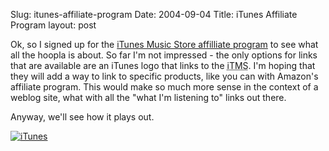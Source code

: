 Slug: itunes-affiliate-program
Date: 2004-09-04
Title: iTunes Affiliate Program
layout: post

Ok, so I signed up for the <a href="http://www.apple.com/itunes/affiliates/">iTunes Music Store affilliate program</a> to see what all the hoopla is about. So far I&#39;m not impressed - the only options for links that are available are an iTunes logo that links to the <abbr title="iTunes Music Store">iTMS</abbr>. I&#39;m hoping that they will add a way to link to specific products, like you can with Amazon&#39;s affiliate program. This would make so much more sense in the context of a weblog site, what with all the &quot;what I&#39;m listening to&quot; links out there.

Anyway, we&#39;ll see how it plays out.

<a href="http://click.linksynergy.com/fs-bin/click?id=TcVDIfBAV4s&amp;offerid=78524.10000012&amp;subid=0&amp;type=4"><img alt="iTunes" border="0" src="http://ad.linksynergy.com/fs-bin/show?id=TcVDIfBAV4s&amp;bids=78524.10000012&amp;subid=0&amp;type=4&amp;gridnum=-1" /></a>
